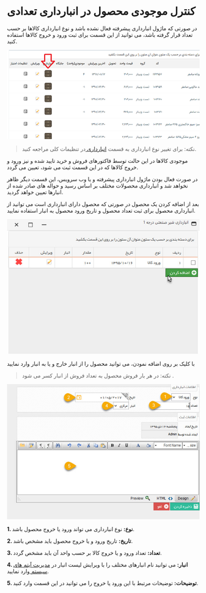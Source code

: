 # کنترل موجودی محصول در انبارداری تعدادی

در صورتی که ماژول انبارداری پیشرفته فعال نشده باشد و نوع انبارداری کالاها بر حسب تعداد قرار گرفته باشد، می توانید از این قسمت برای ثبت ورود و خروج کالاها استفاده کنید.

![](ProduceManagement55.png)

> نکته: برای تغییر نوع انبارداری به قسمت [انبارداری ](https://github.com/1stco/PayamGostarDocs/blob/master/Help/Settings/General-settings/inventory/inventory.md) در تنظیمات کلی مراجعه کنید.

موجودی کالاها در این حالت توسط فاکتورهای فروش و خرید تایید شده و نیز ورود و خروج کالاها که در این قسمت ثبت می شود، تعیین می گردد.

در صورت فعال بودن ماژول انبارداری پیشرفته و یا وب سرویس، این قسمت دیگر ظاهر نخواهد شد و انبارداری محصولات مختلف بر اساس رسید و حواله های صادر شده از انبارها تعیین خواهد گردید.

بعد از اضافه کردن یک محصول در صورتی که محصول دارای انبارداری است می توانید از انبارداری محصول برای ثبت تعداد محصول و تاریخ ورود محصول به انبار استفاده نمایید.

![](1.png)

با کلیک بر روی اضافه نمودن، می توانید محصول را از انبار خارج و یا به انبار وارد نمایید

> نکته:  در هر بار فروش محصول به تعداد فروش از انبار کسر می شود .

![](ProduceManagement6.jpg)

**1. نوع:** نوع انبارداری می تواند ورود یا خروج محصول باشد.

**2. تاریخ:** تاریخ ورود و یا خروج  محصول باید مشخص باشد.

**3. تعداد:** تعداد ورود و یا خروج کالا بر حسب واحد آن باید مشخص گردد.

**4. انبار:** می توانید نام انبارهای مختلف را با ویرایش لیست انبار در [مدیریت آیتم های سیستم ](https://github.com/1stco/PayamGostarDocs/blob/master/Help/Settings/General-settings/inventory/inventory.md) وارد نمایید.

**5. توضیحات:** توضیحات مرتبط با این ورود یا خروج را می توانید در این قسمت وارد کنید.



